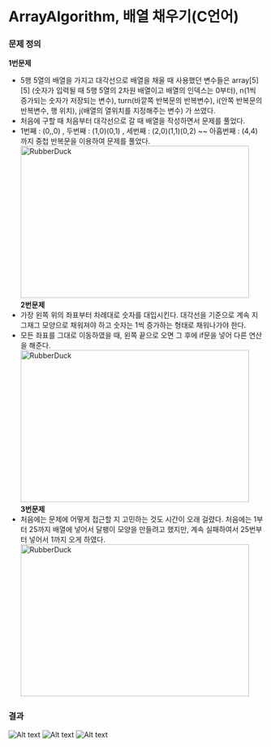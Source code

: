 # ArrayAlgorithm, 배열 채우기(C언어)
### 문제 정의
**1번문제**
- 5행 5열의 배열을 가지고 대각선으로 배열을 채울 때 사용했던 변수들은 array[5][5] (숫자가 입력될 때 5행 5열의 2차원 배열이고 배열의 인덱스는 0부터), n(1씩 증가되는 숫자가 저장되는 변수), turn(바깥쪽 반복문의 반복변수), i(안쪽 반복문의 반복변수, 행 위치), j(배열의 열위치를 지정해주는 변수) 가 쓰였다.
- 처음에 구할 때 처음부터 대각선으로 갈 때 배열을 작성하면서 문제를 풀었다.
- 1번째 : (0,,0) , 두번째 : (1,0)(0,1) , 세번째 : (2,0)(1,1)(0,2) ~~ 아홉번째 : (4,4)까지 중첩 반복문을 이용하여 문제를 풀었다.
<img src="/순서도1.png" width="450px" height="300px" title="px(픽셀) 크기 설정" alt="RubberDuck"></img><br/>
**2번문제**
- 가장 왼쪽 위의 좌표부터 차례대로 숫자를 대입시킨다. 대각선을 기준으로 계속 지그재그 모양으로 채워져야 하고 숫자는 1씩 증가하는 형태로 채워나가야 한다.
- 모든 좌표를 그대로 이동하였을 때, 왼쪽 끝으로 오면 그 후에 if문을 넣어 다른 연산을 해준다.
<img src="/순서도2.png" width="450px" height="300px" title="px(픽셀) 크기 설정" alt="RubberDuck"></img><br/>
**3번문제**
- 처음에는 문제에 어떻게 접근할 지 고민하는 것도 시간이 오래 걸렸다. 처음에는 1부터 25까지 배열에 넣어서 달팽이 모양을 만들려고 했지만, 계속 실패하여서 25번부터 넣어서 1까지 오게 하였다.
<img src="/순서도3.png" width="450px" height="300px" title="px(픽셀) 크기 설정" alt="RubberDuck"></img><br/>
### 결과
![Alt text](/result1.png)
![Alt text](/result2.png)
![Alt text](/result3.png)
